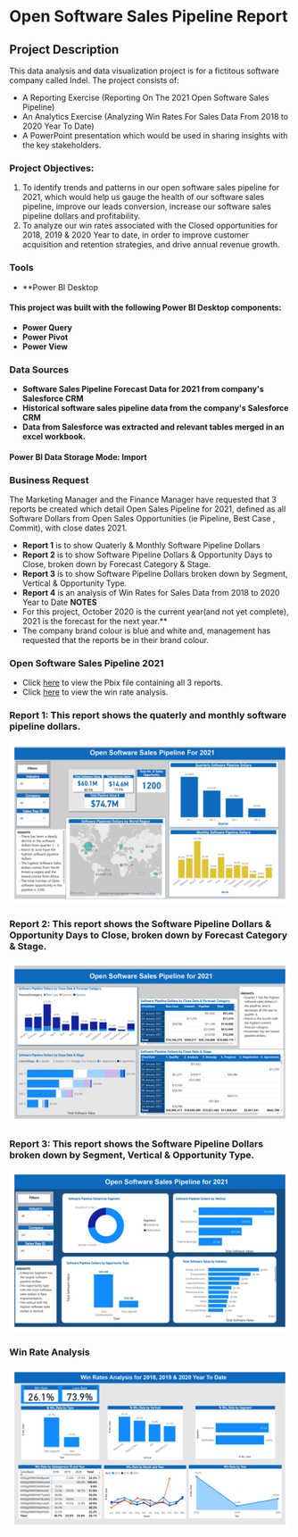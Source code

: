 # Open Software Sales Pipeline Report
## Project Description

This data analysis and data visualization project is for a fictitous software company called Indel. The project consists of:
* A Reporting Exercise (Reporting On The 2021 Open Software Sales Pipeline)
* An Analytics Exercise (Analyzing Win Rates For Sales Data From 2018 to 2020 Year To Date)
* A PowerPoint presentation which would be used in sharing insights with the key stakeholders. 

### Project Objectives:
1. To identify trends and patterns in our open software sales pipeline for 2021, which would help us gauge the health of our software sales pipeline, improve our leads conversion, increase our software sales pipeline dollars and profitability.
2. To analyze our win rates associated with the Closed opportunities for 2018, 2019 & 2020 Year to date, in order to improve customer acquisition and retention strategies, and drive annual revenue growth. 

### Tools
* **Power BI Desktop
#### This project was built with the following Power BI Desktop components:
* **Power Query**
* **Power Pivot**
* **Power View**

### Data Sources
* **Software Sales Pipeline Forecast Data for 2021 from company's Salesforce CRM**
* **Historical software sales pipeline data from the company's Salesforce CRM**
* **Data from Salesforce was extracted and relevant tables merged in an excel workbook.**

#### Power BI Data Storage Mode: Import

### Business Request
The Marketing Manager and the Finance Manager have requested that 3 reports be created which detail Open Sales Pipeline for 2021, defined as all Software Dollars from Open Sales Opportunities (ie Pipeline, Best Case , Commit), with close dates 2021. 
* **Report 1** is to show Quaterly & Monthly Software Pipeline Dollars
* **Report 2** is to show Software Pipeline Dollars & Opportunity Days to Close, broken down by Forecast Category & Stage.
* **Report 3** is to show Software Pipeline Dollars broken down by Segment, Vertical & Opportunity Type. 
* **Report 4** is an analysis of Win Rates for Sales Data from 2018 to 2020 Year to Date
**NOTES**
* For this project, October 2020 is the current year(and not yet complete), 2021 is the forecast for the next year.**
* The company brand colour is blue and white and, management has requested that the reports be in their brand colour. 


### Open Software Sales Pipeline 2021
- Click [here](https://github.com/Jennie-Techie/Software_Sales_Pipeline_Report/blob/1ea32e70dd965a76008237b62c164aa9cf265dae/Software%20Sales%20Pipeline%202021%20Report.pbix) to view the Pbix file containing all 3 reports. 
- Click [here](https://github.com/Jennie-Techie/Software_Sales_Pipeline_Report/blob/1ea32e70dd965a76008237b62c164aa9cf265dae/Win%20Rate%20Analysis.pbix) to view the win rate analysis. 

### Report 1: This report shows the quaterly and monthly software pipeline dollars.
![Dashboard1](https://github.com/Jennie-Techie/Software_Sales_Pipeline_Report/blob/1ea32e70dd965a76008237b62c164aa9cf265dae/Images/Software%20Sales%20Pipeline%202021%20Report%201.jpg)

### Report 2: This report shows the Software Pipeline Dollars & Opportunity Days to Close, broken down by Forecast Category & Stage.
![Dashboard2](https://github.com/Jennie-Techie/Software_Sales_Pipeline_Report/blob/1ea32e70dd965a76008237b62c164aa9cf265dae/Images/Software%20Sales%20Pipeline%202021%20Report%202.jpg)

### Report 3: This report shows the Software Pipeline Dollars broken down by Segment, Vertical & Opportunity Type. 
![Dashboard3](https://github.com/Jennie-Techie/Software_Sales_Pipeline_Report/blob/1ea32e70dd965a76008237b62c164aa9cf265dae/Images/Software%20Sales%20Pipeline%202021%20Report%203.jpg)

### Win Rate Analysis
![Dashboard4](https://github.com/Jennie-Techie/Software_Sales_Pipeline_Report/blob/2c0e6c637b119e57da7a5992318709e4babac41a/Images/Win%20Rate%20Analysis_page-0001.jpg)

